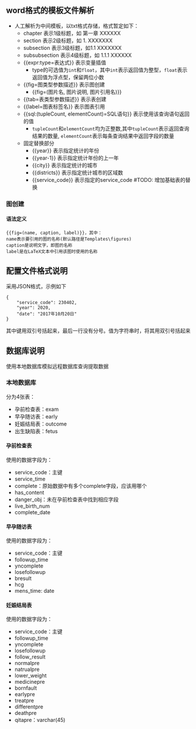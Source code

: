 ## word格式的模板文件解析
- 人工解析为中间模板，以txt格式存储，格式暂定如下：
    - chapter 表示1级标题，如 第一章 XXXXXX
    - section 表示2级标题，如 1. XXXXXXX
    - subsection 表示3级标题，如1.1 XXXXXXX
    - subsubsection 表示4级标题，如 1.1.1 XXXXXX
    - {{expr:type=表达式}} 表示变量插值
        - type的可选值为`int`和`float`，其中`int`表示返回值为整型，`float`表示返回值为浮点型，保留两位小数
    - {{fig=图类型参数描述}} 表示图创建
        - {{fig=(图片名, 图片说明, 图片引用名)}}
    - {{tab=表类型参数描述}} 表示表创建
    - {{label=图表标签名}} 表示图表引用
    - {{sql:(tupleCount, elementCount)=SQL语句}} 表示使用该查询语句返回的值
        - `tupleCount`和`elementCount`均为正整数,其中`tupleCount`表示返回查询结果的数量, `elementCount`表示每条查询结果中返回字段的数量
    - 固定替换部分
        - {{year}} 表示指定统计的年份
        - {{year-1}} 表示指定统计年份的上一年
        - {{city}} 表示指定统计的城市
        - {{districts}} 表示指定统计城市的区域数
        - {{service\_code}} 表示指定的service\_code
        #TODO: 增加基础表的替换


### 图创建
#### 语法定义
    {{fig=(name, caption, label)}}，其中：
    name表示要引用的图的名称(默认路径是Templates\figures)
    caption是说明文字，即图的名称
    label是在LaTeX文本中引用该图时使用的名称

## 配置文件格式说明
采用JSON格式，示例如下

    {
        "service_code": 230402,
        "year": 2020,
        "date": "2017年10月20日"
    }

其中键用双引号括起来，最后一行没有分号。值为字符串时，将其用双引号括起来

## 数据库说明
使用本地数据库模拟远程数据库查询提取数据
### 本地数据库
分为4张表：
* 孕前检查表：exam
* 早孕随访表：early
* 妊娠结局表：outcome
* 出生缺陷表：fetus
#### 孕前检查表
使用的数据字段为：
* service_code：主键
* service_time
* complete：原始数据中有多个complete字段，应该用哪个
* has_content
* danger_obj：未在孕前检查表中找到相应字段
* live\_birth_num
* complete_date

#### 早孕随访表
使用的数据字段为：
* service_code：主键
* followup_time
* yncomplete
* losefollowup
* bresult
* hcg
* mens_time: date

#### 妊娠结局表
使用的数据字段为：
* service_code：主键
* followup_time
* yncomplete
* losefollowup
* follow_result
* normalpre
* natrualpre
* lower_weight
* medicinepre
* bornfault
* earlypre
* treatpre
* differentpre
* deathpre
* qitapre：varchar(45)
